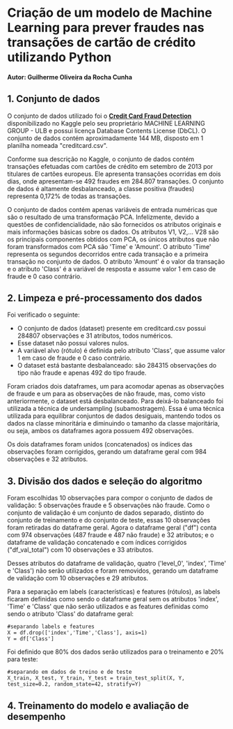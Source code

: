 # Criação de um modelo de Machine Learning para prever fraudes nas transações de cartão de crédito utilizando Python
#### Autor: Guilherme Oliveira da Rocha Cunha

## 1. Conjunto de dados
O conjunto de dados utilizado foi o [**Credit Card Fraud Detection**](https://www.kaggle.com/datasets/mlg-ulb/creditcardfraud) disponibilizado no Kaggle pelo seu proprietário MACHINE LEARNING GROUP - ULB e possui licença Database Contents License (DbCL). O conjunto de dados contém aproximadamente 144 MB, disposto em 1 planilha nomeada "creditcard.csv".

Conforme sua descrição no Kaggle, o conjunto de dados contém transações efetuadas com cartões de crédito em setembro de 2013 por titulares de cartões europeus. Ele apresenta transações ocorridas em dois dias, onde apresentam-se 492 fraudes em 284.807 transações. O conjunto de dados é altamente desbalanceado, a classe positiva (fraudes) representa 0,172% de todas as transações.

O conjunto de dados contém apenas variáveis de entrada numéricas que são o resultado de uma transformação PCA. Infelizmente, devido a questões de confidencialidade, não são fornecidos os atributos originais e mais informações básicas sobre os dados. Os atributos V1, V2,… V28 são os principais componentes obtidos com PCA, os únicos atributos que não foram transformados com PCA são 'Time' e 'Amount'. O atributo 'Time' representa os segundos decorridos entre cada transação e a primeira transação no conjunto de dados. O atributo 'Amount' é o valor da transação e o atributo 'Class' é a variável de resposta e assume valor 1 em caso de fraude e 0 caso contrário.

## 2. Limpeza e pré-processamento dos dados
Foi verificado o seguinte: 
- O conjunto de dados (dataset) presente em creditcard.csv possui 284807 observações e 31 atributos, todos numéricos.
- Esse dataset não possui valores nulos.
- A variável alvo (rótulo) é definida pelo atributo 'Class', que assume valor 1 em caso de fraude e 0 caso contrário.
- O dataset está bastante desbalanceado: são 284315 observações do tipo não fraude e apenas 492 do tipo fraude.

Foram criados dois dataframes, um para acomodar apenas as observações de fraude e um para as observações de não fraude, mas, como visto anteriormente, o dataset está desbalanceado. Para deixá-lo balanceado foi utilizada a técnica de undersampling (subamostragem). Essa é uma técnica utilizada para equilibrar conjuntos de dados desiguais, mantendo todos os dados na classe minoritária e diminuindo o tamanho da classe majoritária, ou seja, ambos os dataframes agora possuem 492 observações.

Os dois dataframes foram unidos (concatenados) os índices das observações foram corrigidos, gerando um dataframe geral com 984 observações e 32 atributos.

## 3. Divisão dos dados e seleção do algoritmo
Foram escolhidas 10 observações para compor o conjunto de dados de validação: 5 observações fraude e 5 observações não fraude. Como o conjunto de validação é um conjunto de dados separado, distinto do conjunto de treinamento e do conjunto de teste, essas 10 observações foram retiradas do dataframe geral. Agora o dataframe geral ("df") conta com 974 observações (487 fraude e 487 não fraude) e 32 atributos; e o dataframe de validação concatenado e com índices corrigidos ("df_val_total") com 10 observações e 33 atributos.

Desses atributos do dataframe de validação, quatro ('level_0', 'index', 'Time' e 'Class') não serão utilizados e foram removidos, gerando um dataframe de validação com 10 observações e 29 atributos.

Para a separação em labels (características) e features (rótulos), as labels ficaram definidas como sendo o dataframe geral sem os atributos 'index', 'Time' e 'Class' que não serão utilizados e as features definidas como sendo o atributo 'Class' do dataframe geral:
```
#separando labels e features
X = df.drop(['index','Time','Class'], axis=1)
Y = df['Class']
```
Foi definido que 80% dos dados serão utilizados para o treinamento e 20% para teste:
```
#separando em dados de treino e de teste
X_train, X_test, Y_train, Y_test = train_test_split(X, Y, test_size=0.2, random_state=42, stratify=Y)
```

## 4. Treinamento do modelo e avaliação de desempenho



